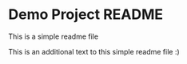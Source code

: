 # Demo Project README

This is a simple readme file

This is an additional text to this simple readme file :)